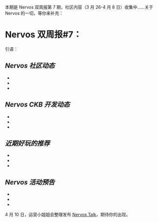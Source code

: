 本期是 Nervos 双周报第 7 期，社区内容（3 月 26-4 月 8 日）收集中......关于 Nervos 的一切，等你来补充：


# Nervos 双周报#7：
引语：

## ***Nervos 社区动态***

-

-

-

## ***Nervos CKB 开发动态***

-

-

-

## ***近期好玩的推荐***

-

-

-

## ***Nervos 活动预告***

-

-

-

4 月 10 日，运营小姐姐会整理发布 [Nervos Talk](https://talk.nervos.org/)，期待你的出现。
